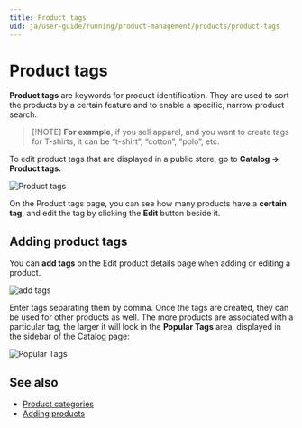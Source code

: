 ```yaml
---
title: Product tags
uid: ja/user-guide/running/product-management/products/product-tags
---
```


# Product tags

**Product tags** are keywords for product identification. They are used to sort the products by a certain feature and to enable a specific, narrow product search.

> [!NOTE] **For example**, if you sell apparel, and you want to create tags for T-shirts, it can be “t-shirt”, “cotton”, “polo”, etc.

To edit product tags that are displayed in a public store, go to **Catalog → Product tags.**

![Product tags](_static/product-tags/product_tags.png)

On the Product tags page, you can see how many products have a **certain tag**, and edit the tag by clicking the **Edit** button beside it.

## Adding product tags

You can **add tags** on the Edit product details page when adding or editing a product.

![add tags](_static/product-tags/product_tags2.png)

Enter tags separating them by comma. Once the tags are created, they can be used for other products as well. The more products are associated with a particular tag, the larger it will look in the **Popular Tags** area, displayed in the sidebar of the Catalog page:

![Popular Tags](_static/product-tags/popular_tags.png)

## See also

* [Product categories](xref:ja/user-guide/running/product-management/categories)
* [Adding products](xref:ja/user-guide/running/product-management/products/adding-products/index)